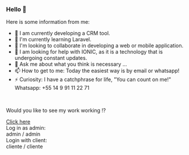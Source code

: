 ### Hello 👋
Here is some information from me:

- 🔭 I am currently developing a CRM tool.
- 🌱 I'm currently learning Laravel.
- 👯 I'm looking to collaborate in developing a web or mobile application.
- 🤔 I am looking for help with IONIC, as it is a technology that is undergoing constant updates.
- 💬 Ask me about what you think is necessary ...
- 📫 How to get to me: Today the easiest way is by email or whatsapp!
- ⚡ Curiosity: I have a catchphrase for life, "You can count on me!"
Whatsapp: +55 14 9 91 11 22 71
<br>


Would you like to see my work working !?<br>

<a href="https://marceloflorentino.000webhostapp.com/">Click here</a><br>
Log in as admin:<br>
admin / admin<br>
Login with client:<br>
cliente / cliente<br>
